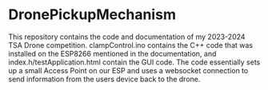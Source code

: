 # DronePickupMechanism
This repository contains the code and documentation of my 2023-2024 TSA Drone competition. clampControl.ino contains the C++ code that was installed on the ESP8266 mentioned in the documentation, and index.h/testApplication.html contain the GUI code. The code essentially sets up a small Access Point on our ESP and uses a websocket connection to send information from the users device back to the drone.

